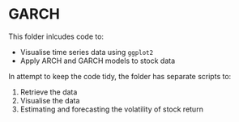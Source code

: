 # GARCH

This folder inlcudes code to: 
  - Visualise time series data using `ggplot2`
  - Apply ARCH and GARCH models to stock data 

In attempt to keep the code tidy, the folder has separate scripts to: 

  1. Retrieve the data
  2. Visualise the data 
  3. Estimating and forecasting the volatility of stock return

